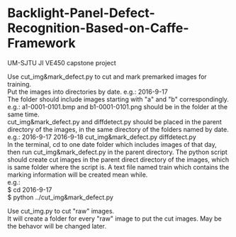 # Backlight-Panel-Defect-Recognition-Based-on-Caffe-Framework
UM-SJTU JI VE450 capstone project

Use cut_img&mark_defect.py to cut and mark premarked images for training.  
  Put the images into directories by date. e.g.: 2016-9-17  
    The folder should include images starting with "a" and "b" correspondingly. e.g.: a1-0001-0101.bmp and b1-0001-0101.png should be in the folder at the same time.  
   cut_img&mark_defect.py and diffdetect.py should be placed in the parent directory of the images, in the same directory of the folders named by date. e.g.: 2016-9-17 2016-9-18 cut_img&mark_defect.py diffdetect.py  
   In the terminal, cd to one date folder which includes images of that day, then run cut_img&mark_defect.py in the parent directory. The python script should create cut images in the parent direct directory of the images, which is same folder where the script is. A text file named train which contains the marking information will be created mean while.  
   e.g.:  
   $ cd 2016-9-17  
   $ python ../cut_img&mark_defect.py  
   
   
Use cut_img.py to cut "raw" images.  
  It will create a folder for every "raw" image to put the cut images. May be the behavor will be changed later.  

